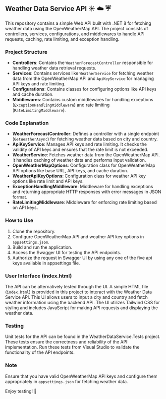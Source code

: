 ## Weather Data Service API :sunny: :cloud: :umbrella:

This repository contains a simple Web API built with .NET 8 for fetching weather data using the OpenWeatherMap API. The project consists of controllers, services, configurations, and middlewares to handle API requests, caching, rate limiting, and exception handling.

### Project Structure

- **Controllers**: Contains the `WeatherForecastController` responsible for handling weather data retrieval requests.
- **Services**: Contains services like `WeatherService` for fetching weather data from the OpenWeatherMap API and `ApiKeyService` for managing API keys and rate limiting.
- **Configurations**: Contains classes for configuring options like API keys and cache duration.
- **Middlewares**: Contains custom middlewares for handling exceptions (`ExceptionHandlingMiddleware`) and rate limiting (`RateLimitingMiddleware`).

### Code Explanation

- **WeatherForecastController**: Defines a controller with a single endpoint (`GetWeatherAsync`) for fetching weather data based on city and country.
- **ApiKeyService**: Manages API keys and rate limiting. It checks the validity of API keys and ensures that the rate limit is not exceeded.
- **WeatherService**: Fetches weather data from the OpenWeatherMap API. It handles caching of weather data and performs input validation.
- **OpenWeatherMapOptions**: Configuration class for OpenWeatherMap API options like base URL, API keys, and cache duration.
- **WeatherApiKeyOptions**: Configuration class for weather API key options like rate limit and API keys.
- **ExceptionHandlingMiddleware**: Middleware for handling exceptions and returning appropriate HTTP responses with error messages in JSON format.
- **RateLimitingMiddleware**: Middleware for enforcing rate limiting based on API keys.

### How to Use

1. Clone the repository.
2. Configure OpenWeatherMap API and weather API key options in `appsettings.json`.
3. Build and run the application.
4. Access the Swagger UI for testing the API endpoints.
5. Authorize the request in Swagger UI by using any one of the five api keys available in appsettings file.

### User Interface (index.html)

The API can be alternatively tested through the UI. A simple HTML file (`index.html`) is provided in this project to interact with the Weather Data Service API. This UI allows users to input a city and country and fetch weather information using the backend API. The UI utilizes Tailwind CSS for styling and includes JavaScript for making API requests and displaying the weather data.

### Testing

Unit tests for the API can be found in the WeatherDataService.Tests project. These tests ensure the correctness and reliability of the API implementation. Run these tests from Visual Studio to validate the functionality of the API endpoints.


### Note

Ensure that you have valid OpenWeatherMap API keys and configure them appropriately in `appsettings.json` for fetching weather data.

Enjoy testing! 🚀
